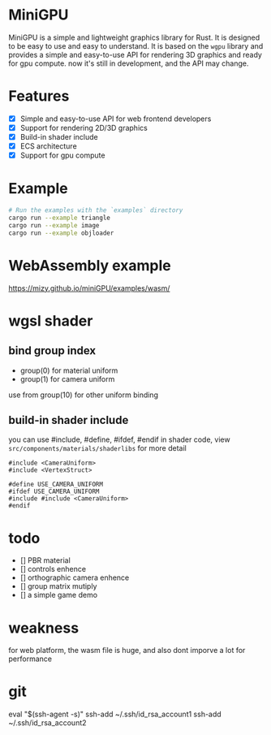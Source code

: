 # MiniGPU
MiniGPU is a simple and lightweight graphics library for Rust. It is designed to be easy to use and easy to understand. It is based on the `wgpu` library and provides a simple and easy-to-use API for rendering 3D graphics and ready for gpu compute.
now it's still in development, and the API may change.

# Features
- [x] Simple and easy-to-use API for web frontend developers
- [x] Support for rendering 2D/3D graphics
- [x] Build-in shader include
- [x] ECS architecture
- [x] Support for gpu compute

# Example

```sh
# Run the examples with the `examples` directory
cargo run --example triangle
cargo run --example image
cargo run --example objloader
```

# WebAssembly example
https://mizy.github.io/miniGPU/examples/wasm/

# wgsl shader

## bind group index
+ group(0) for material uniform
+ group(1) for camera uniform
 
use from group(10) for other uniform binding

## build-in shader include
you can use #include, #define, #ifdef, #endif in shader code,
view `src/components/materials/shaderlibs` for more detail
```wgsl
#include <CameraUniform>
#include <VertexStruct>

#define USE_CAMERA_UNIFORM
#ifdef USE_CAMERA_UNIFORM
#include #include <CameraUniform>
#endif

```
 
# todo
- [] PBR material
- [] controls enhence
- [] orthographic camera enhence
- [] group matrix mutiply
- [] a simple game demo

# weakness
 for web platform, the wasm file is huge, and also dont imporve a lot for performance

# git
eval "$(ssh-agent -s)"
ssh-add ~/.ssh/id_rsa_account1
ssh-add ~/.ssh/id_rsa_account2
